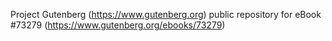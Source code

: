 Project Gutenberg (https://www.gutenberg.org) public repository for eBook #73279 (https://www.gutenberg.org/ebooks/73279)
